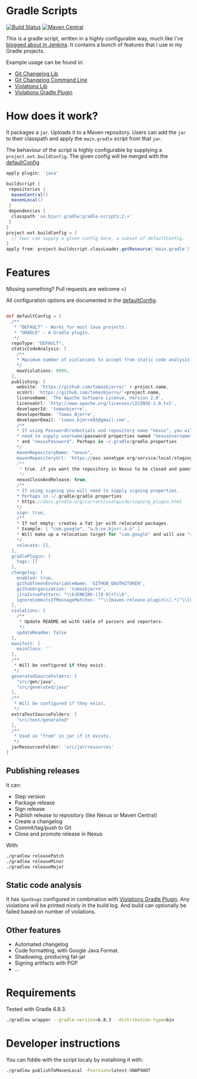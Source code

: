 # Gradle Scripts

[![Build Status](https://travis-ci.org/tomasbjerre/gradle-scripts.svg?branch=master)](https://travis-ci.org/tomasbjerre/gradle-scripts)
[![Maven Central](https://maven-badges.herokuapp.com/maven-central/se.bjurr.gradle/gradle-scripts/badge.svg)](https://search.maven.org/artifact/se.bjurr.gradle/gradle-scripts)

This is a gradle script, written in a highly configurable way, much like I've [blogged about in Jenkins](https://www.jenkins.io/blog/2020/10/21/a-sustainable-pattern-with-shared-library/). It contains a bunch of features that I use in my Gradle projects.

Example usage can be found in:

 * [Git Changelog Lib](https://github.com/tomasbjerre/git-changelog-lib/blob/master/build.gradle)
 * [Git Changelog Command Line](https://github.com/tomasbjerre/git-changelog-command-line/blob/master/build.gradle)
 * [Violations Lib](https://github.com/tomasbjerre/violations-lib/blob/master/build.gradle)
 * [Violations Gradle Plugin](https://github.com/tomasbjerre/violations-gradle-plugin/blob/master/build.gradle)
# How does it work?

It packages a `jar`. Uploads it to a Maven repository. Users can add the `jar` to their classpath and apply the `main.gradle` script from that `jar`.

The behaviour of the script is highly configurable by supplying a `project.ext.buildConfig`. The given config will be merged with the [defaultConfig](src/main/resources/main.gradle).

```groovy
apply plugin: 'java'

buildscript {
 repositories {
  mavenCentral()
  mavenLocal()
 }
 dependencies {
  classpath 'se.bjurr.gradle:gradle-scripts:2.+'
 }
}
project.ext.buildConfig = [
  // Your can supply a given config here, a subset of defaultConfig.
]
apply from: project.buildscript.classLoader.getResource('main.gradle').toURI()
```

# Features

Missing something? Pull requests are welcome =)

All configuration options are documented in the [defaultConfig](src/main/resources/main.gradle).

<!-- start default config -->
```groovy

def defaultConfig = [
  /**
   * "DEFAULT" - Works for most Java projects.
   * "GRADLE" - A Gradle plugin.
   */
  repoType: "DEFAULT",
  staticCodeAnalysis: [
    /**
    * Maximum number of violations to accept from static code analysis.
    */
    maxViolations: 9999,
  ],
  publishing: [
    website: 'https://github.com/tomasbjerre/' + project.name,
    vcsUrl: 'https://github.com/tomasbjerre/'+project.name,
    licenseName: 'The Apache Software License, Version 2.0',
    licenseUrl: 'http://www.apache.org/licenses/LICENSE-2.0.txt',
    developerId: 'tomasbjerre',
    developerName: 'Tomas Bjerre',
    developerEmail: 'tomas.bjerre85@gmail.com',
    /**
    * If using PasswordCredentials and repository name "nexus", you will
    * need to supply username/password properties named "nexusUsername"
    * and "nexusPassword". Perhaps in ~/.gradle/gradle.properties
    */
    mavenRepositoryName: "nexus",
    mavenRepositoryUrl: 'https://oss.sonatype.org/service/local/staging/deploy/maven2/',
    /**
     * true, if you want the repository in Nexus to be closed and pomoted to Release.
     */
    nexusCloseAndRelease: true,
    /**
    * If using signing you will need to supply signing properties.
    * Perhaps in ~/.gradle/gradle.properties
    * https://docs.gradle.org/current/userguide/signing_plugin.html
    */
    sign: true,
    /**
    * If not empty: creates a fat jar with relocated packages.
    * Example: [ "com.google", "a.b:se.bjurr.a.b" ]
    * Will make up a relocation target for "com.google" and will use "se.bjurr.a.b" as target for "a.b".
    */
    relocate: [],
  ],
  gradlePlugin: [
    tags: []
  ],
  changelog: [
    enabled: true,
    githubTokenEnvVariableName: 'GITHUB_OAUTH2TOKEN',
    githubOrganization: 'tomasbjerre',
    jiraIssuePattern: "\\bJENKINS-([0-9]+)\\b",
    ignoreCommitsIfMessageMatches: "^\\[maven-release-plugin\\].*|^\\[Gradle Release Plugin\\].*|^Merge.*|.*\\[GRADLE SCRIPT\\].*"
  ],
  violations: [
    /**
     * Update README.md with table of parsers and reporters.
     */
    updateReadme: false
  ],
  manifest: [
    mainClass: ''
  ],
  /**
   * Will be configured if they exist.
   */
  generatedSourceFolders: [
    "src/gen/java",
    "src/generated/java"
  ],
  /**
   * Will be configured if they exist.
   */
  extraTestSourceFolders: [
    "src/test/generated"
  ],
  /**
   * Used as "from" in jar if it exists.
   */
  jarResourcesFolder: 'src/jar/resources'
]

```
<!-- end default config -->
## Publishing releases

It can:

 * Step version
 * Package release
 * Sign release
 * Publish release to repository (like Nexus or Maven Central)
 * Create a changelog
 * Commit/tag/push to Git
 * Close and promote release in Nexus

With:

```sh
./gradlew releasePatch
./gradlew releaseMinor
./gradlew releaseMajor
```

## Static code analysis

It has `Spotbugs` configured in combination with [Violations Gradle Plugin](https://github.com/tomasbjerre/violations-gradle-plugin). Any violations will be printed nicely in the build log. And build can optionally be failed based on number of violations.

## Other features

 * Automated changelog
 * Code formatting, with Google Java Format.
 * Shadowing, producing fat-jar
 * Signing artifacts with PGP
 * ...

# Requirements

Tested with Gradle 6.8.3.

```sh
./gradlew wrapper --gradle-version=6.8.3 --distribution-type=bin
```

# Developer instructions

You can fiddle with the script localy by installning it with:

```sh
./gradlew publishToMavenLocal -Pversion=latest-SNAPSHOT
```

